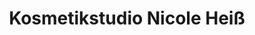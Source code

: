 ---
title: "Kosmetikstudio Nicole Heiß"
url: /westerheim/kosmetikstudio-nicole-heiss/
shop: Kosmetik
---